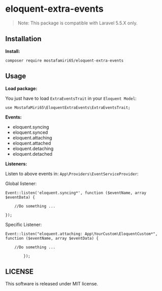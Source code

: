 # eloquent-extra-events

>Note: This package is compatible with Laravel 5.5.X only.

Installation
------------

**Install:**

`composer require mostafamiri65/eloquent-extra-events`


Usage
------
**Load package:**

You just have to load `ExtraEventsTrait` in your `Eloquent Model`:

`use MostafaMiri65\EloquentExtraEvents\ExtraEventsTrait;`


**Events:**
  * eloquent.syncing
  * eloquent.synced
  * eloquent.attaching
  * eloquent.attached
  * eloquent.detaching
  * eloquent.detached

**Listeners:**

Listen to above events in: `App\Providers\EventServiceProvider`:

Global listener:
```
Event::listen('eloquent.syncing*', function ($eventName, array $eventData) {

    //Do something ...

});

```
Specific Listener:
````
Event::listen("eloquent.attaching: App\YourCustom\EloquentCustom*", function ($eventName, array $eventData) {

    //Do something ...
            
        });
````

LICENSE
----------
This software is released under MIT license.

